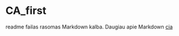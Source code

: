 # CA_first

readme failas rasomas Markdown kalba. Daugiau apie Markdown [cia](https://github.com/adam-p/markdown-here/wiki/Markdown-Cheatsheet)

